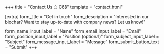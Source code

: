 +++
title = "Contact Us ⬡ C6B"
template = "contact.html"

[extra]
form_title = "Get in touch"
form_description = "Interested in our biochar? Want to stay up-to-date with company news? Let us know!"

form_name_input_label = "Name"
form_email_input_label = "Email"
form_position_input_label = "Position (optional)"
form_subject_input_label = "Subject"
form_message_input_label = "Message"
form_submit_button_text = "Submit"
+++

